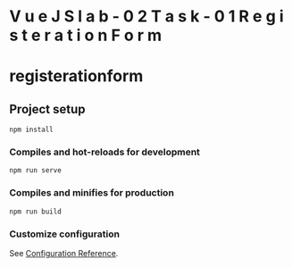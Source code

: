 #   V u e J S   l a b - 0 2   T a s k - 0 1   R e g i s t e r a t i o n   F o r m   

# registerationform

## Project setup
```
npm install
```

### Compiles and hot-reloads for development
```
npm run serve
```

### Compiles and minifies for production
```
npm run build
```

### Customize configuration
See [Configuration Reference](https://cli.vuejs.org/config/).
 
 